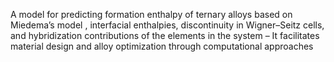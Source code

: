 A model for predicting formation enthalpy of ternary alloys based on Miedema’s model , interfacial enthalpies, discontinuity
in Wigner–Seitz cells, and hybridization contributions of the elements in the system
– It facilitates material design and alloy optimization through computational approaches
